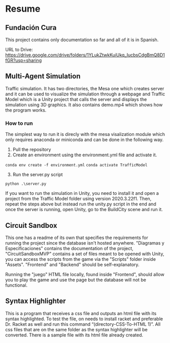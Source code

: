 # Resume
## Fundación Cura
This project contains only documentation so far and all of it is in Spanish.

URL to Drive: https://drive.google.com/drive/folders/1YLukZtwkKuiUkq_IucbsCdgBmQ8D1fGR?usp=sharing

## Multi-Agent Simulation
Traffic simulation. It has two directories, the Mesa one which creates server and it can be used to visualize the simulation through a webpage and Traffic Model which is a Unity project that calls the server and displays the simulation using 3D graphics. It also contains demo.mp4 which shows how the program works.

### How to run
The simplest way to run it is direcly with the mesa visalization module which only requires anaconda or miniconda and can be done in the following way.

1. Pull the repository
2. Create an environment using the environment.yml file and activate it.

`conda env create -f environment.yml`
`conda activate TrafficModel`

3. Run the server.py script

`python .\server.py`
    
If you want to run the simulation in Unity, you need to install it and open a project from the Traffic Model folder using version 2020.3.22f1. Then, repeat the steps above but instead run the unity.py script in the end and once the server is running, open Unity, go to the BuildCity scene and run it.

## Circuit Sandbox
This one has a readme of its own that specifies the requirements for running the project since the database isn't hosted anywhere. "Diagramas y Especificaciones" contains the documentation of the project, "CircuitSandboxMVP" contains a set of files meant to be opened with Unity, you can access the scripts from the game via the "Scripts" folder inside "Assets". "Frontend" and "Backend" should be self-explanatory.

Running the "juego" HTML file locally, found inside "Frontend", should allow you to play the game and use the page but the database will not be functional.

## Syntax Highlighter
This is a program that receives a css file and outputs an html file with its syntax highlighted. To test the file, on needs to install racket and preferable Dr. Racket as well and run this command “(directory-CSS-To-HTML 1)”. All css files that are on the same folder as the syntax highlighter will be converted. There is a sample file with its html file already created.
